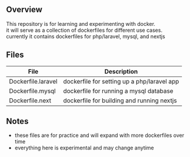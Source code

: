 ## Overview
This repository is for learning and experimenting with docker.  
it will serve as a collection of dockerfiles for different use cases.  
currently it contains dockerfiles for php/laravel, mysql, and nextjs  

## Files

| File                         | Description                                   |
|------------------------------|-----------------------------------------------|
| Dockerfile.laravel           | dockerfile for setting up a php/laravel app   |
| Dockerfile.mysql             | dockerfile for running a mysql database       |
| Dockerfile.next              | dockerfile for building and running nextjs    |

## Notes
- these files are for practice and will expand with more dockerfiles over time  
- everything here is experimental and may change anytime